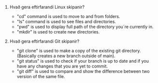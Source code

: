1. Hvað gera eftirfarandi Linux skipanir?
    - "cd" command is used to move to and from folders.
    - "ls" command is used to see files and directories.
    - "pwd" is used to display full path of the directory you´re currently in.
    - "mkdir" is used to create new directories.

2. Hvað gera eftirfarandi Git skipanir?
    - "git clone" is used to make a copy of the existing git directory. (Basically creates a new branch outside of main).
    - "git status" is used to check if your branch is up to date and if you have any changes that you are yet to commit.
    - "git diff" is used to compare and show the difference between two version of the same file.